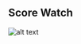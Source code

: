 ## Score Watch

![alt text](https://github.com/StanlyHardy/score_watch/blob/scoreboard_dev/assets/graphics/system_architecture.png)
